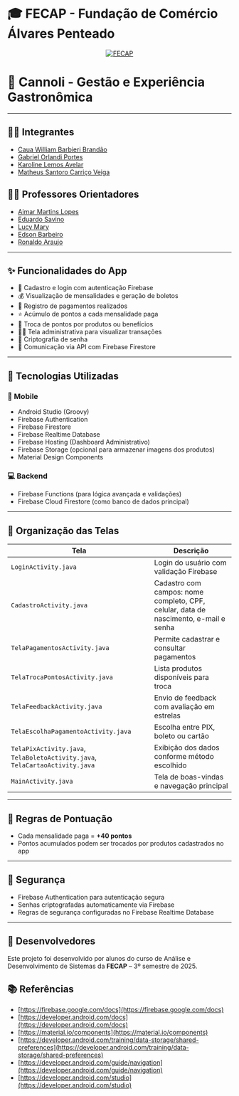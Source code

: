 # 🎓 FECAP - Fundação de Comércio Álvares Penteado

<p align="center">
  <a href="https://www.fecap.br/">
    <img src="https://encrypted-tbn0.gstatic.com/images?q=tbn:ANd9GcRhZPrRa89Kma0ZZogxm0pi-tCn_TLKeHGVxywp-LXAFGR3B1DPouAJYHgKZGV0XTEf4AE&usqp=CAU" alt="FECAP">
  </a>
</p>

# 🍰 Cannoli - Gestão e Experiência Gastronômica

---

## 👨‍💻 Integrantes

- [Caua William Barbieri Brandão](https://www.linkedin.com/in/caua-william-967295247/)
- [Gabriel Orlandi Portes](https://www.linkedin.com/in/gabriel-orlandi-4b5ab22ab)
- [Karoline Lemos Avelar](https://www.linkedin.com/in/karoline-lemos-540461296)
- [Matheus Santoro Carriço Veiga](https://www.linkedin.com/in/matheus-santoro-34b7a7186)

## 👨‍🏫 Professores Orientadores

- [Aimar Martins Lopes](https://www.linkedin.com/in/aimarlopes/)
- [Eduardo Savino](https://www.linkedin.com/in/francisco-escobar/)
- [Lucy Mary](https://www.linkedin.com/in/vheltai/)
- [Edson Barbeiro](https://www.linkedin.com/in/jefferson-o-silva/)
- [Ronaldo Araujo](https://www.linkedin.com/in/jefferson-o-silva/)

---

## ✨ Funcionalidades do App

- 📲 Cadastro e login com autenticação Firebase
- 💰 Visualização de mensalidades e geração de boletos
- 🧾 Registro de pagamentos realizados
- ⭐ Acúmulo de pontos a cada mensalidade paga
- 🎁 Troca de pontos por produtos ou benefícios
- 👨‍💼 Tela administrativa para visualizar transações
- 🔐 Criptografia de senha
- 🔄 Comunicação via API com Firebase Firestore

---

## 🧠 Tecnologias Utilizadas

### 🔧 Mobile
- Android Studio (Groovy)
- Firebase Authentication
- Firebase Firestore
- Firebase Realtime Database
- Firebase Hosting (Dashboard Administrativo)
- Firebase Storage (opcional para armazenar imagens dos produtos)
- Material Design Components

### 💻 Backend
- Firebase Functions (para lógica avançada e validações)
- Firebase Cloud Firestore (como banco de dados principal)

---

## 📁 Organização das Telas

| Tela | Descrição |
|------|-----------|
| `LoginActivity.java` | Login do usuário com validação Firebase |
| `CadastroActivity.java` | Cadastro com campos: nome completo, CPF, celular, data de nascimento, e-mail e senha |
| `TelaPagamentosActivity.java` | Permite cadastrar e consultar pagamentos |
| `TelaTrocaPontosActivity.java` | Lista produtos disponíveis para troca |
| `TelaFeedbackActivity.java` | Envio de feedback com avaliação em estrelas |
| `TelaEscolhaPagamentoActivity.java` | Escolha entre PIX, boleto ou cartão |
| `TelaPixActivity.java`, `TelaBoletoActivity.java`, `TelaCartaoActivity.java` | Exibição dos dados conforme método escolhido |
| `MainActivity.java` | Tela de boas-vindas e navegação principal |

---

## 🧠 Regras de Pontuação

- Cada mensalidade paga = **+40 pontos**
- Pontos acumulados podem ser trocados por produtos cadastrados no app

---

## 🔐 Segurança

- Firebase Authentication para autenticação segura
- Senhas criptografadas automaticamente via Firebase
- Regras de segurança configuradas no Firebase Realtime Database

---

## 👥 Desenvolvedores

Este projeto foi desenvolvido por alunos do curso de Análise e Desenvolvimento de Sistemas da **FECAP** – 3º semestre de 2025.

## 📚 Referências

- [https://firebase.google.com/docs](https://firebase.google.com/docs)
- [https://developer.android.com/docs](https://developer.android.com/docs)
- [https://material.io/components](https://material.io/components)
- [https://developer.android.com/training/data-storage/shared-preferences](https://developer.android.com/training/data-storage/shared-preferences)
- [https://developer.android.com/guide/navigation](https://developer.android.com/guide/navigation)
- [https://developer.android.com/studio](https://developer.android.com/studio)

